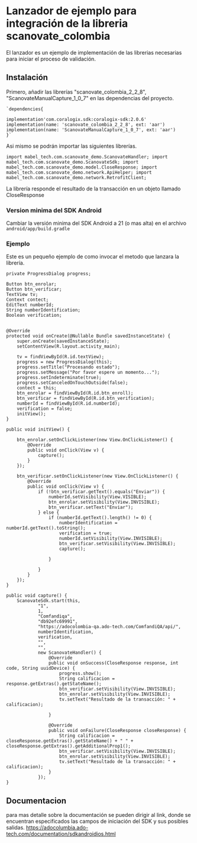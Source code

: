 # Lanzador de ejemplo para integración de la libreria scanovate_colombia

El lanzador es un ejemplo de implementación de las librerias necesarias para iniciar el proceso de validación.

## Instalación

Primero, añadir las librerías "scanovate_colombia_2_2_8", "ScanovateManualCapture_1_0_7"
en las dependencias del proyecto. 

    `dependencies{

    implementation'com.coralogix.sdk:coralogix-sdk:2.0.6'
    implementation(name: 'scanovate_colombia_2_2_8', ext: 'aar')
    implementation(name: 'ScanovateManualCapture_1_0_7', ext: 'aar')
    }`
  
Asi mismo se podrán importar las siguientes librerías.

`import mabel_tech.com.scanovate_demo.ScanovateHandler;
 import mabel_tech.com.scanovate_demo.ScanovateSdk;
 import mabel_tech.com.scanovate_demo.model.CloseResponse;
 import mabel_tech.com.scanovate_demo.network.ApiHelper;
 import mabel_tech.com.scanovate_demo.network.RetrofitClient;`

La librería responde el resultado de la transacción en un objeto llamado CloseResponse  

### Version minima del SDK Android

Cambiar la versión minima del SDK Android a 21 (o mas alta) en el archivo `android/app/build.gradle`

### Ejemplo

Este es un pequeño ejemplo de como invocar el metodo que lanzara la librería. 

    
    private ProgressDialog progress;

    Button btn_enrolar;
    Button btn_verificar;
    TextView tv;
    Context contect;
    EditText numberId;
    String numberIdentification;
    Boolean verification;


    @Override
    protected void onCreate(@Nullable Bundle savedInstanceState) {
        super.onCreate(savedInstanceState);
        setContentView(R.layout.activity_main);

        tv = findViewById(R.id.textView);
        progress = new ProgressDialog(this);
        progress.setTitle("Procesando estado");
        progress.setMessage("Por favor espere un momento...");
        progress.setIndeterminate(true);
        progress.setCanceledOnTouchOutside(false);
        contect = this;
        btn_enrolar = findViewById(R.id.btn_enroll);
        btn_verificar = findViewById(R.id.btn_verification);
        numberId = findViewById(R.id.numberId);
        verification = false;
        initView();
    }

    public void initView() {

        btn_enrolar.setOnClickListener(new View.OnClickListener() {
            @Override
            public void onClick(View v) {
                capture();
            }
        });

        btn_verificar.setOnClickListener(new View.OnClickListener() {
            @Override
            public void onClick(View v) {
                if (!btn_verificar.getText().equals("Enviar")) {
                    numberId.setVisibility(View.VISIBLE);
                    btn_enrolar.setVisibility(View.INVISIBLE);
                    btn_verificar.setText("Enviar");
                } else {
                    if (numberId.getText().length() != 0) {
                        numberIdentification = numberId.getText().toString();
                        verification = true;
                        numberId.setVisibility(View.INVISIBLE);
                        btn_verificar.setVisibility(View.INVISIBLE);
                        capture();

                    }

                }
            }
        });
    }

    public void capture() {
        ScanovateSdk.start(this,
                "1",
                1,
                "Comfandiqa",
                "db92efc69991",
                "https://adocolombia-qa.ado-tech.com/ComfandiQA/api/",
                numberIdentification,
                verification,
                "",
                "",
                new ScanovateHandler() {
                    @Override
                    public void onSuccess(CloseResponse response, int code, String uuidDevice) {
                        progress.show();
                        String calificacion = response.getExtras().getStateName();
                        btn_verificar.setVisibility(View.INVISIBLE);
                        btn_enrolar.setVisibility(View.INVISIBLE);
                        tv.setText("Resultado de la transacción: " + calificacion);

                    }

                    @Override
                    public void onFailure(CloseResponse closeResponse) {
                        String calificacion = closeResponse.getExtras().getStateName() + " " + closeResponse.getExtras().getAdditionalProp1();
                        btn_verificar.setVisibility(View.INVISIBLE);
                        btn_enrolar.setVisibility(View.INVISIBLE);
                        tv.setText("Resultado de la transacción: " + calificacion);
                    }
                });
    }
    

## Documentacion

para mas detalle sobre la documentación se pueden dirigir al link, donde se encuentran especificados las campos de iniciación del SDK y sus posibles salidas. https://adocolumbia.ado-tech.com/documentation/sdkandroidios.html